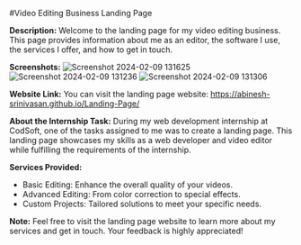 #Video Editing Business Landing Page

**Description:**
Welcome to the landing page for my video editing business. This page provides information about me as an editor, the software I use, the services I offer, and how to get in touch.

**Screenshots:**
![Screenshot 2024-02-09 131625](https://github.com/Abinesh-Srinivasan/Landing-Page/assets/148744282/58940203-5f7c-4eb4-a63c-766613de96e9)
![Screenshot 2024-02-09 131236](https://github.com/Abinesh-Srinivasan/Landing-Page/assets/148744282/b0345b07-7d82-4599-bb30-694f3368b0af)
![Screenshot 2024-02-09 131306](https://github.com/Abinesh-Srinivasan/Landing-Page/assets/148744282/65560454-d5f4-4294-a180-871d94f658cf)


**Website Link:**
You can visit the landing page website: https://abinesh-srinivasan.github.io/Landing-Page/



**About the Internship Task:**
During my web development internship at CodSoft, one of the tasks assigned to me was to create a landing page. This landing page showcases my skills as a web developer and video editor while fulfilling the requirements of the internship.

**Services Provided:**
- Basic Editing: Enhance the overall quality of your videos.
- Advanced Editing: From color correction to special effects.
- Custom Projects: Tailored solutions to meet your specific needs.

**Note:**
Feel free to visit the landing page website to learn more about my services and get in touch. Your feedback is highly appreciated!

